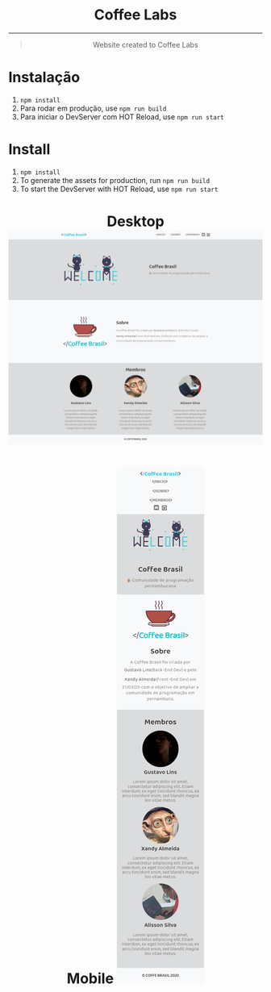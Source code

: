 <h1 align="center">
    Coffee Labs
</h1>

---

<blockquote align="center">
	Website created to Coffee Labs
</blockquote>

# Instalação

1. `npm install`
2. Para rodar em produção, use `npm run build`
3. Para iniciar o DevServer com HOT Reload, use `npm run start`

# Install

1. `npm install`
2. To generate the assets for production, run `npm run build`
3. To start the DevServer with HOT Reload, use `npm run start`

<h1 align="center">
  Desktop
  <img alt="Layout desktop" src="./src/img/layout-desktop.png" />
</h1>
<h1 align="center">
  Mobile
  <img alt="Layout mobile" src="./src/img/layout-mobile.png" />
</h1>
